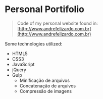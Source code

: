 
# Personal Portifolio

> Code of my personal website found in: [http://www.andrefelizardo.com.br](http://www.andrefelizardo.com.br)

Some technologies utilized:

 - HTML5
 - CSS3
 - JavaScript
 - jQuery
 - Gulp
    - Minificação de arquivos
    - Concatenação de arquivos
    - Compressão de imagens
